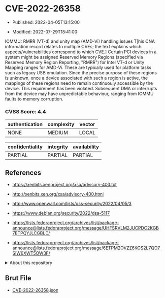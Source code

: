 # CVE-2022-26358

- Published: 2022-04-05T13:15:00

- Modified: 2022-07-29T18:41:00

IOMMU: RMRR (VT-d) and unity map (AMD-Vi) handling issues T[his CNA information record relates to multiple CVEs; the text explains which aspects/vulnerabilities correspond to which CVE.] Certain PCI devices in a system might be assigned Reserved Memory Regions (specified via Reserved Memory Region Reporting, "RMRR") for Intel VT-d or Unity Mapping ranges for AMD-Vi. These are typically used for platform tasks such as legacy USB emulation. Since the precise purpose of these regions is unknown, once a device associated with such a region is active, the mappings of these regions need to remain continuouly accessible by the device. This requirement has been violated. Subsequent DMA or interrupts from the device may have unpredictable behaviour, ranging from IOMMU faults to memory corruption.

### CVSS Score: **4.4**

| authentication | complexity | vector |
| --- | --- | --- |
| NONE | MEDIUM | LOCAL |

| confidentiality | integrity | availability |
| --- | --- | --- |
| PARTIAL | PARTIAL | PARTIAL |

## References

* https://xenbits.xenproject.org/xsa/advisory-400.txt

* http://xenbits.xen.org/xsa/advisory-400.html

* http://www.openwall.com/lists/oss-security/2022/04/05/3

* https://www.debian.org/security/2022/dsa-5117

* https://lists.fedoraproject.org/archives/list/package-announce@lists.fedoraproject.org/message/UHFSRVLM2JUCPDC2KGB7ETPQYJLCGBLD/

* https://lists.fedoraproject.org/archives/list/package-announce@lists.fedoraproject.org/message/6ETPM2OVZZ6KOS2L7QO7SIW6XWT5OW3F/

<details>
<summary>About this repository</summary> 

  This repository is part of the project [Live Hack CVE](https://github.com/Live-Hack-CVE). Main website can be found [www.live-hack.org](https://www.live-hack.org) 
  
  Made by [Sn0wAlice](https://github.com/Sn0wAlice) for the people that care about security and need to have a feed of the latest CVEs. Hope you enjoy it, don't forget to star the repo and follow me on [Twitter](https://twitter.com/Sn0wAlice) and [Github](https://github.com/Sn0wAlice). And that is my [personnal website](https://www.alice-snow.me/)

  - [Home Page](https://github.com/Live-Hack-CVE)
  - [Framework](https://github.com/Live-Hack-CVE/cve-framework)
  - [CVE database](https://github.com/Live-Hack-CVE/full_database)
  - [Changelog](https://github.com/Live-Hack-CVE/Changelog)
</details>

## Brut File

* [CVE-2022-26358.json](https://raw.githubusercontent.com/Live-Hack-CVE/full_database/main/cves/2022/CVE-2022-26358.json)

